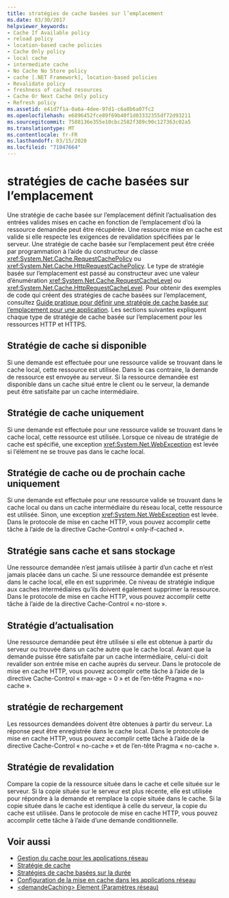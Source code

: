 ```yaml
---
title: stratégies de cache basées sur l’emplacement
ms.date: 03/30/2017
helpviewer_keywords:
- Cache If Available policy
- reload policy
- location-based cache policies
- Cache Only policy
- local cache
- intermediate cache
- No Cache No Store policy
- cache [.NET Framework], location-based policies
- Revalidate policy
- freshness of cached resources
- Cache Or Next Cache Only policy
- Refresh policy
ms.assetid: e41d7f1a-0a6a-4dee-97d1-c6a8b6a07fc2
ms.openlocfilehash: e6896452fce89f69b40f1d03332355df72d93211
ms.sourcegitcommit: 7588136e355e10cbc2582f389c90c127363c02a5
ms.translationtype: MT
ms.contentlocale: fr-FR
ms.lasthandoff: 03/15/2020
ms.locfileid: "71047664"
---
```

# <a name="location-based-cache-policies"></a>stratégies de cache basées sur l’emplacement
Une stratégie de cache basée sur l’emplacement définit l’actualisation des entrées valides mises en cache en fonction de l’emplacement d’où la ressource demandée peut être récupérée. Une ressource mise en cache est valide si elle respecte les exigences de revalidation spécifiées par le serveur. Une stratégie de cache basée sur l’emplacement peut être créée par programmation à l’aide du constructeur de classe <xref:System.Net.Cache.RequestCachePolicy> ou <xref:System.Net.Cache.HttpRequestCachePolicy>. Le type de stratégie basée sur l’emplacement est passé au constructeur avec une valeur d’énumération <xref:System.Net.Cache.RequestCacheLevel> ou <xref:System.Net.Cache.HttpRequestCacheLevel>. Pour obtenir des exemples de code qui créent des stratégies de cache basées sur l’emplacement, consultez [Guide pratique pour définir une stratégie de cache basée sur l’emplacement pour une application](how-to-set-a-location-based-cache-policy-for-an-application.md). Les sections suivantes expliquent chaque type de stratégie de cache basée sur l’emplacement pour les ressources HTTP et HTTPS.  
  
## <a name="cache-if-available-policy"></a>Stratégie de cache si disponible  
 Si une demande est effectuée pour une ressource valide se trouvant dans le cache local, cette ressource est utilisée. Dans le cas contraire, la demande de ressource est envoyée au serveur. Si la ressource demandée est disponible dans un cache situé entre le client ou le serveur, la demande peut être satisfaite par un cache intermédiaire.  
  
## <a name="cache-only-policy"></a>Stratégie de cache uniquement  
 Si une demande est effectuée pour une ressource valide se trouvant dans le cache local, cette ressource est utilisée. Lorsque ce niveau de stratégie de cache est spécifié, une exception <xref:System.Net.WebException> est levée si l’élément ne se trouve pas dans le cache local.  
  
## <a name="cache-or-next-cache-only-policy"></a>Stratégie de cache ou de prochain cache uniquement  
 Si une demande est effectuée pour une ressource valide se trouvant dans le cache local ou dans un cache intermédiaire du réseau local, cette ressource est utilisée. Sinon, une exception <xref:System.Net.WebException> est levée. Dans le protocole de mise en cache HTTP, vous pouvez accomplir cette tâche à l’aide de la directive Cache-Control « only-if-cached ».  
  
## <a name="no-cache-no-store-policy"></a>Stratégie sans cache et sans stockage  
 Une ressource demandée n’est jamais utilisée à partir d’un cache et n’est jamais placée dans un cache. Si une ressource demandée est présente dans le cache local, elle en est supprimée. Ce niveau de stratégie indique aux caches intermédiaires qu’ils doivent également supprimer la ressource. Dans le protocole de mise en cache HTTP, vous pouvez accomplir cette tâche à l’aide de la directive Cache-Control « no-store ».  
  
## <a name="refresh-policy"></a>Stratégie d’actualisation  
 Une ressource demandée peut être utilisée si elle est obtenue à partir du serveur ou trouvée dans un cache autre que le cache local. Avant que la demande puisse être satisfaite par un cache intermédiaire, celui-ci doit revalider son entrée mise en cache auprès du serveur. Dans le protocole de mise en cache HTTP, vous pouvez accomplir cette tâche à l’aide de la directive Cache-Control « max-age = 0 » et de l’en-tête Pragma « no-cache ».  
  
## <a name="reload-policy"></a>stratégie de rechargement  
 Les ressources demandées doivent être obtenues à partir du serveur. La réponse peut être enregistrée dans le cache local. Dans le protocole de mise en cache HTTP, vous pouvez accomplir cette tâche à l’aide de la directive Cache-Control « no-cache » et de l’en-tête Pragma « no-cache ».  
  
## <a name="revalidate-policy"></a>Stratégie de revalidation  
 Compare la copie de la ressource située dans le cache et celle située sur le serveur. Si la copie située sur le serveur est plus récente, elle est utilisée pour répondre à la demande et remplace la copie située dans le cache. Si la copie située dans le cache est identique à celle du serveur, la copie du cache est utilisée. Dans le protocole de mise en cache HTTP, vous pouvez accomplir cette tâche à l’aide d’une demande conditionnelle.  
  
## <a name="see-also"></a>Voir aussi

- [Gestion du cache pour les applications réseau](cache-management-for-network-applications.md)
- [Stratégie de cache](cache-policy.md)
- [Stratégies de cache basées sur la durée](time-based-cache-policies.md)
- [Configuration de la mise en cache dans les applications réseau](configuring-caching-in-network-applications.md)
- [\<demandeCaching> Element (Paramètres réseau)](../configure-apps/file-schema/network/requestcaching-element-network-settings.md)
